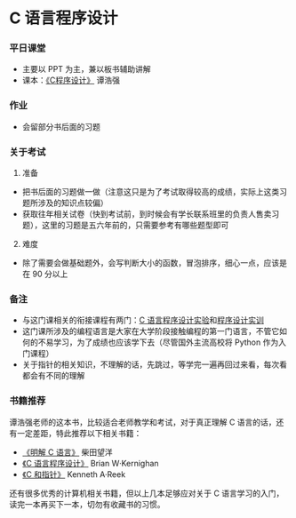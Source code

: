 # C 语言程序设计
### 平日课堂
- 主要以 PPT 为主，兼以板书辅助讲解
- 课本：[《C程序设计》](https://book.douban.com/subject/4864940/) 谭浩强

### 作业
- 会留部分书后面的习题

### 关于考试
1. 准备
- 把书后面的习题做一做（注意这只是为了考试取得较高的成绩，实际上这类习题所涉及的知识点较偏）
- 获取往年相关试卷（快到考试前，到时候会有学长联系班里的负责人售卖习题），这里的习题是五六年前的，只需要参考有哪些题型即可

2. 难度
- 除了需要会做基础题外，会写判断大小的函数，冒泡排序，细心一点，应该是在 90 分以上

### 备注
- 与这门课相关的衔接课程有两门：[C 语言程序设计实验]()和[程序设计实训]()
- 这门课所涉及的编程语言是大家在大学阶段接触编程的第一门语言，不管它如何的不易学习，为了成绩也应该学下去（尽管国外主流高校将 Python 作为入门课程）
- 关于指针的相关知识，不理解的话，先跳过，等学完一遍再回过来看，每次看都会有不同的理解

### 书籍推荐
谭浩强老师的这本书，比较适合老师教学和考试，对于真正理解 C 语言的话，还有一定差距，特此推荐以下相关书籍：
- [《明解 C 语言》](https://book.douban.com/subject/26663756/) 柴田望洋
- [《C 语言程序设计》](https://book.douban.com/subject/1139336/) Brian W·Kernighan
- [《C 和指针》](https://book.douban.com/subject/3012360/) Kenneth A·Reek 

还有很多优秀的计算机相关书籍，但以上几本足够应对关于 C 语言学习的入门，读完一本再买下一本，切勿有收藏书的习惯。
